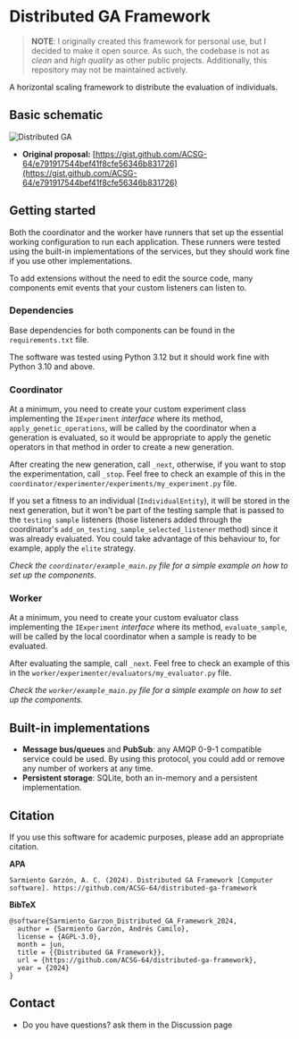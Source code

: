 # Distributed GA Framework

> **NOTE**: I originally created this framework for personal use, but I decided to make it open source. As such, the
> codebase is not as _clean_ and _high quality_ as other public projects. Additionally, this repository may not be
> maintained actively.

A horizontal scaling framework to distribute the evaluation of individuals.

## Basic schematic
![Distributed GA](https://github.com/ACSG-64/distributed-ga-framework/assets/50815104/53b7e3f5-8458-4b0a-af14-f103acd73f35)
*  **Original proposal:** [https://gist.github.com/ACSG-64/e791917544bef41f8cfe56346b831726](https://gist.github.com/ACSG-64/e791917544bef41f8cfe56346b831726)

## Getting started
Both the coordinator and the worker have runners that set up the essential working configuration to run each application.
These runners were tested using the built-in implementations of the services, but they should work fine if you use other 
implementations.

To add extensions without the need to edit the source code, many components emit events that your custom listeners can listen to.

### Dependencies
Base dependencies for both components can be found in the `requirements.txt` file.

The software was tested using Python 3.12 but it should work fine with Python 3.10 and above.

### Coordinator
At a minimum, you need to create your custom experiment class implementing the `IExperiment` _interface_ 
where its method, `apply_genetic_operations`, will be called by the coordinator when a generation is evaluated, so it 
would be appropriate to apply the genetic operators in that method in order to create a new generation.

After creating the new generation, call `_next`, otherwise, if you want to stop the experimentation, call `_stop`. 
Feel free to check an example of this in the `coordinator/experimenter/experiments/my_experiment.py` file.

If you set a fitness to an individual (`IndividualEntity`), it will be stored in the next generation, but 
it won't be part of the testing sample that is passed to the `testing sample` listeners (those listeners added through the 
coordinator's `add_on_testing_sample_selected_listener` method) since it was already evaluated. You could take
advantage of this behaviour to, for example, apply the `elite` strategy.


_Check the `coordinator/example_main.py` file for a simple example on how to set up the components._

### Worker
At a minimum, you need to create your custom evaluator class implementing the `IExperiment` _interface_ 
where its method, `evaluate_sample`, will be called by the local coordinator when a sample is ready to be evaluated.

After evaluating the sample, call `_next`. Feel free to check an example of this in the `worker/experimenter/evaluators/my_evaluator.py` file.

_Check the `worker/example_main.py` file for a simple example on how to set up the components._

## Built-in implementations
* **Message bus/queues** and **PubSub**: any AMQP 0-9-1 compatible service could be used. By using this protocol, you could add or remove any number of workers at any time.
* **Persistent storage**: SQLite, both an in-memory and a persistent implementation.

## Citation
If you use this software for academic purposes, please add an appropriate citation.

**APA**

`Sarmiento Garzón, A. C. (2024). Distributed GA Framework [Computer software]. https://github.com/ACSG-64/distributed-ga-framework`

**BibTeX**
```
@software{Sarmiento_Garzon_Distributed_GA_Framework_2024,
  author = {Sarmiento Garzón, Andrés Camilo},
  license = {AGPL-3.0},
  month = jun,
  title = {{Distributed GA Framework}},
  url = {https://github.com/ACSG-64/distributed-ga-framework},
  year = {2024}
}

```

## Contact
* Do you have questions? ask them in the Discussion page
